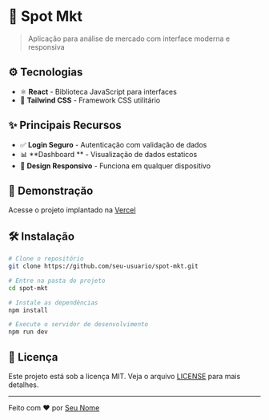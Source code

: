 # 🚀 Spot Mkt

> Aplicação para análise de mercado com interface moderna e responsiva

## ⚙️ Tecnologias

- ⚛️ **React** - Biblioteca JavaScript para interfaces
- 🎨 **Tailwind CSS** - Framework CSS utilitário

## ✨ Principais Recursos

- ✅ **Login Seguro** - Autenticação com validação de dados
- 📊 **Dashboard ** - Visualização de dados estaticos
- 📱 **Design Responsivo** - Funciona em qualquer dispositivo

## 🚀 Demonstração

Acesse o projeto implantado na [Vercel](https://spot-mkt-cyan.vercel.app/)

## 🛠️ Instalação

```bash
# Clone o repositório
git clone https://github.com/seu-usuario/spot-mkt.git

# Entre na pasta do projeto
cd spot-mkt

# Instale as dependências
npm install

# Execute o servidor de desenvolvimento
npm run dev
```

## 📝 Licença

Este projeto está sob a licença MIT. Veja o arquivo [LICENSE](LICENSE) para mais detalhes.

---

Feito com ❤️ por [Seu Nome](https://github.com/charlieheinikis)
